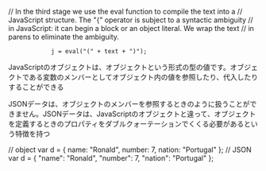// In the third stage we use the eval function to compile the text into a
// JavaScript structure. The "{" operator is subject to a syntactic ambiguity
// in JavaScript: it can begin a block or an object literal. We wrap the text
// in parens to eliminate the ambiguity.

                j = eval("(" + text + ")");
                
                
JavaScriptのオブジェクトは、オブジェクトという形式の型の値です。オブジェクトである変数のメンバーとしてオブジェクト内の値を参照したり、代入したりすることができる

JSONデータは、オブジェクトのメンバーを参照するときのように扱うことができません。JSONデータは、JavaScriptのオブジェクトと違って、オブジェクトを定義するときのプロパティをダブルクォーテーションでくくる必要があるという特徴を持つ
                
// object
var d = { name: "Ronald", number: 7, nation: "Portugal" };
// JSON
var d = { "name": "Ronald", "number": 7, "nation": "Portugal" };
